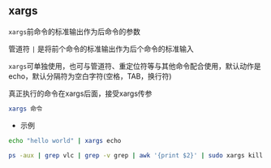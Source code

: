  <!--
 * @Description: 
 * @Version: 1.0
 * @Author: DaLao
 * @Email: dalao_li@163.com
 * @Date: 2021-03-16 23:24:23
 * @LastEditors: DaLao
 * @LastEditTime: 2022-01-02 21:10:28
-->

## xargs

`xargs`前命令的标准输出作为后命令的参数

管道符 `|` 是将前个命令的标准输出作为后个命令的标准输入

`xargs`可单独使用，也可与管道符、重定位符等与其他命令配合使用，默认动作是echo，默认分隔符为空白字符(空格，TAB，换行符)

真正执行的命令在xargs后面，接受xargs传参

```sh 
xargs 命令
```

- 示例

```sh
echo "hello world" | xargs echo

ps -aux | grep vlc | grep -v grep | awk '{print $2}' | sudo xargs kill -9
```